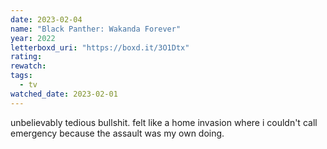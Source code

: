 ```yaml
---
date: 2023-02-04
name: "Black Panther: Wakanda Forever"
year: 2022
letterboxd_uri: "https://boxd.it/3O1Dtx"
rating: 
rewatch: 
tags:
  - tv
watched_date: 2023-02-01
---
```


unbelievably tedious bullshit. felt like a home invasion where i couldn't call emergency because the assault was my own doing.

